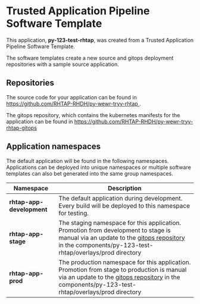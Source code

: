 # Trusted Application Pipeline Software Template

This application, **py-123-test-rhtap**, was created from a Trusted Application Pipeline Software Template.

The software templates create a new source and gitops deployment repositories with a sample source application. 

## Repositories

The source code for your application can be found in [https://github.com/RHTAP-RHDH/py-wewr-tryv-rhtap ](https://github.com/RHTAP-RHDH/py-wewr-tryv-rhtap ).
 
The gitops repository, which contains the kubernetes manifests for the application can be found in 
[https://github.com/RHTAP-RHDH/py-wewr-tryv-rhtap-gitops ](https://github.com/RHTAP-RHDH/py-wewr-tryv-rhtap-gitops ) 

## Application namespaces 

The default application will be found in the following namespaces. Applications can be deployed into unique namespaces or multiple software templates can also bet generated into the same group namespaces.  

|  Namespace   |  Description   |  
| -------- | -------- |   
| **rhtap-app-development** | The default application during development. Every build will be deployed to this namespace for testing. | 
| **rhtap-app-stage** | The staging namespace for this application. Promotion from development to stage is manual via an update to the [gitops repository](https://github.com/RHTAP-RHDH/py-wewr-tryv-rhtap-gitops ) in the components/py-123-test-rhtap/overlays/prod directory |  
| **rhtap-app-prod** | The production namespace for this application. Promotion from stage to production is manual via an update to the [gitops repository](https://github.com/RHTAP-RHDH/py-wewr-tryv-rhtap-gitops ) in the components/py-123-test-rhtap/overlays/prod directory | 